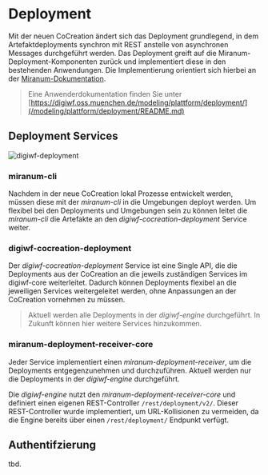 # Deployment

Mit der neuen CoCreation ändert sich das Deployment grundlegend, in dem Artefaktdeployments synchron mit REST anstelle von asynchronen Messages durchgeführt werden.
Das Deployment greift auf die Miranum-Deployment-Komponenten zurück und implementiert diese in den bestehenden Anwendungen.
Die Implementierung orientiert sich hierbei an der [Miranum-Dokumentation](https://miranum.com/docs/components/miranum-ide/miranum-deployment).

> Eine Anwenderdokumentation finden Sie unter [https://digiwf.oss.muenchen.de/modeling/plattform/deployment/](/modeling/plattform/deployment/README.md)

## Deployment Services

![digiwf-deployment](~@source/images/platform/components/deployment/digiwf-deployment.png)


### miranum-cli

Nachdem in der neue CoCreation lokal Prozesse entwickelt werden, müssen diese mit der *miranum-cli* in die Umgebungen deployt werden.
Um flexibel bei den Deployments und Umgebungen sein zu können leitet die *miranum-cli* die Artefakte an den *digiwf-cocreation-deployment* Service weiter.

### digiwf-cocreation-deployment

Der *digiwf-cocreation-deployment* Service ist eine Single API, die die Deployments aus der CoCreation an die jeweils zuständigen Services im digiwf-core weiterleitet.
Dadurch können Deployments flexibel an die jeweiligen Services weitergeleitet werden, ohne Anpassungen an der CoCreation vornehmen zu müssen.

> Aktuell werden alle Deployments in der *digiwf-engine* durchgeführt. In Zukunft können hier weitere Services hinzukommen.

### miranum-deployment-receiver-core

Jeder Service implementiert einen *miranum-deployment-receiver*, um die Deployments entgegenzunehmen und durchzuführen.
Aktuell werden nur die Deployments in der *digiwf-engine* durchgeführt.

Die *digiwf-engine* nutzt den *miranum-deployment-receiver-core* und definiert einen eigenen REST-Controller `/rest/deployment/v2/`.
Dieser REST-Controller wurde implementiert, um URL-Kollisionen zu vermeiden, da die Engine bereits über einen `/rest/deployment/` Endpunkt verfügt.

## Authentifzierung

tbd.

